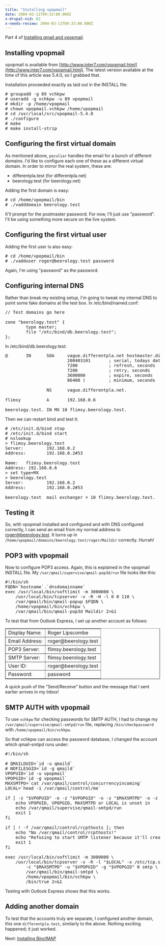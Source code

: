 ```yaml
---
title: "Installing vpopmail"
date: 2004-03-11T09:33:00.000Z
x-drupal-nid: 82
x-needs-review: 2004-03-11T09:33:00.000Z
---
```

Part 4 of [Installing qmail and vpopmail](/node/view/165).

## Installing vpopmail

vpopmail is available from [http://www.inter7.com/vpopmail.html](http://www.inter7.com/vpopmail.html). The latest version available at the time of this article was 5.4.0, so I grabbed that.

Installation proceeded exactly as laid out in the INSTALL file:

<pre># groupadd -g 89 vchkpw
# useradd -g vchkpw -u 89 vpopmail
# mkdir -p /home/vpopmail
# chown vpopmail.vchkpw /home/vpopmail
# cd /usr/local/src/vpopmail-5.4.0
# ./configure
# make
# make install-strip</pre>

## Configuring the first virtual domain

As mentioned above, `peculiar` handles the email for a bunch of different domains. I'd like to configure each one of these as a different virtual domain. In order to mirror the real system, these are:

*   differentpla.test (for differentpla.net)
*   beerology.test (for beerology.net)

Adding the first domain is easy:

<pre># cd /home/vpopmail/bin
# ./vadddomain beerology.test</pre>

It'll prompt for the postmaster password. For now, I'll just use "password". I'll be using something more secure on the live system.
## Configuring the first virtual user

Adding the first user is also easy:

<pre># cd /home/vpopmail/bin
# ./vadduser roger@beerology.test password</pre>

Again, I'm using "password" as the password.
## Configuring internal DNS

Rather than break my existing setup, I'm going to tweak my internal DNS to point some fake domains at the test box. In /etc/bind/named.conf:

<pre>// Test domains go here

zone "beerology.test" {
        type master;
        file "/etc/bind/db.beerology.test";
};
</pre>

In /etc/bind/db.beerology.test:

<pre>@       IN      SOA     vague.differentpla.net hostmaster.differentpla.net. (
                        200403101       ; serial, todays date+todays serial
                        7200            ; refresh, seconds
                        7200            ; retry, seconds
                        3600000         ; expire, seconds
                        86400 )         ; minimum, seconds

                NS      vague.differentpla.net.

flimsy          A       192.168.0.6

beerology.test. IN MX 10 flimsy.beerology.test.</pre>

Then we can restart bind and test it:

<pre># /etc/init.d/bind stop
# /etc/init.d/bind start
# nslookup
> flimsy.beerology.test
Server:         192.168.0.2
Address:        192.168.0.2#53

Name:   flimsy.beerology.test
Address: 192.168.0.6
> set type=MX
> beerology.test
Server:         192.168.0.2
Address:        192.168.0.2#53

beerology.test  mail exchanger = 10 flimsy.beerology.test.</pre>

## Testing it

So, with vpopmail installed and configured and with DNS configured correctly, I can send an email from my normal address to roger@beerology.test. It turns up in `/home/vpopmail/domains/beerology.test/roger/Maildir` correctly. Hurrah!

## POP3 with vpopmail

Now to configure POP3 access. Again, this is explained in the vpopmail INSTALL file. My `/var/qmail/supervise/qmail-pop3d/run` file looks like this:

<pre>#!/bin/sh
FQDN=`hostname`.`dnsdomainname`
exec /usr/local/bin/softlimit -m 3000000 \
    /usr/local/bin/tcpserver -v -R -H -l 0 0 110 \
    /var/qmail/bin/qmail-popup $FQDN \
    /home/vpopmail/bin/vchkpw \
    /var/qmail/bin/qmail-pop3d Maildir 2>&1</pre>

To test that from Outlook Express, I set up another account as follows:

<table border="1">
<tbody>
<tr>
<td>Display Name:</td>

<td>Roger Lipscombe</td>

</tr>

<tr>
<td>Email Address:</td>

<td>roger@beerology.test</td>

</tr>

<tr>
<td>POP3 Server:</td>

<td>flimsy.beerology.test</td>

</tr>

<tr>
<td>SMTP Server:</td>

<td>flimsy.beerology.test</td>

</tr>

<tr>
<td>User ID:</td>

<td>roger@beerology.test</td>

</tr>

<tr>
<td>Password:</td>

<td>password</td>

</tr>

</tbody>

</table>

A quick push of the "Send/Receive" button and the message that I sent earlier arrives in my Inbox!

## SMTP AUTH with vpopmail

To use `vchkpw` for checking passwords for SMTP AUTH, I had to change my `/var/qmail/supervise/qmail-smtpd/run` file, replacing `/bin/checkpassword` with `/home/vpopmail/bin/vchkpw`.

So that vchkpw can access the password database, I changed the account which qmail-smtpd runs under:

<pre>#!/bin/sh

# QMAILDUID=`id -u qmaild`
# NOFILESGID=`id -g qmaild`
VPOPUID=`id -u vpopmail`
VPOPGID=`id -g vpopmail`
MAXSMTPD=`cat /var/qmail/control/concurrencyincoming`
LOCAL=`head -1 /var/qmail/control/me`

if [ -z "$VPOPUID" -o -z "$VPOPGID" -o -z "$MAXSMTPD" -o -z "$LOCAL" ]; then
    echo VPOPUID, VPOPGID, MAXSMTPD or LOCAL is unset in
    echo /var/qmail/supervise/qmail-smtpd/run
    exit 1
fi

if [ ! -f /var/qmail/control/rcpthosts ]; then
    echo "No /var/qmail/control/rcpthosts!"
    echo "Refusing to start SMTP listener because it'll create an open relay"
    exit 1
fi

exec /usr/local/bin/softlimit -m 3000000 \
    /usr/local/bin/tcpserver -v -R -l "$LOCAL" -x /etc/tcp.smtp.cdb \
        -c "$MAXSMTPD" -u "$VPOPUID" -g "$VPOPGID" 0 smtp \
        /var/qmail/bin/qmail-smtpd \
        /home/vpopmail/bin/vchkpw \
        /bin/true 2>&1</pre>

Testing with Outlook Express shows that this works.

## Adding another domain

To test that the accounts truly are separate, I configured another domain, this one `differentpla.test`, similarly to the above. Nothing exciting happened; it just worked.

Next: [Installing BincIMAP](/node/view/171)
